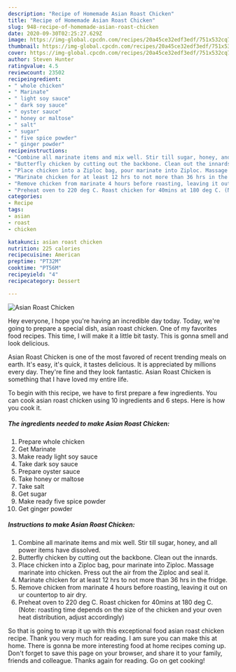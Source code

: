 ```yaml
---
description: "Recipe of Homemade Asian Roast Chicken"
title: "Recipe of Homemade Asian Roast Chicken"
slug: 948-recipe-of-homemade-asian-roast-chicken
date: 2020-09-30T02:25:27.629Z
image: https://img-global.cpcdn.com/recipes/20a45ce32edf3edf/751x532cq70/asian-roast-chicken-recipe-main-photo.jpg
thumbnail: https://img-global.cpcdn.com/recipes/20a45ce32edf3edf/751x532cq70/asian-roast-chicken-recipe-main-photo.jpg
cover: https://img-global.cpcdn.com/recipes/20a45ce32edf3edf/751x532cq70/asian-roast-chicken-recipe-main-photo.jpg
author: Steven Hunter
ratingvalue: 4.5
reviewcount: 23502
recipeingredient:
- " whole chicken"
- " Marinate"
- " light soy sauce"
- " dark soy sauce"
- " oyster sauce"
- " honey or maltose"
- " salt"
- " sugar"
- " five spice powder"
- " ginger powder"
recipeinstructions:
- "Combine all marinate items and mix well. Stir till sugar, honey, and all power items have dissolved."
- "Butterfly chicken by cutting out the backbone. Clean out the innards."
- "Place chicken into a Ziploc bag, pour marinate into Ziploc. Massage marinate into chicken. Press out the air from the Ziploc and seal it."
- "Marinate chicken for at least 12 hrs to not more than 36 hrs in the fridge."
- "Remove chicken from marinate 4 hours before roasting, leaving it out on ur countertop to air dry."
- "Preheat oven to 220 deg C. Roast chicken for 40mins at 180 deg C. (Note: roasting time depends on the size of the chicken and your oven heat distribution, adjust accordingly)"
categories:
- Recipe
tags:
- asian
- roast
- chicken

katakunci: asian roast chicken 
nutrition: 225 calories
recipecuisine: American
preptime: "PT32M"
cooktime: "PT56M"
recipeyield: "4"
recipecategory: Dessert

---
```



![Asian Roast Chicken](https://img-global.cpcdn.com/recipes/20a45ce32edf3edf/751x532cq70/asian-roast-chicken-recipe-main-photo.jpg)

Hey everyone, I hope you're having an incredible day today. Today, we're going to prepare a special dish, asian roast chicken. One of my favorites food recipes. This time, I will make it a little bit tasty. This is gonna smell and look delicious.

Asian Roast Chicken is one of the most favored of recent trending meals on earth. It's easy, it's quick, it tastes delicious. It is appreciated by millions every day. They're fine and they look fantastic. Asian Roast Chicken is something that I have loved my entire life.




To begin with this recipe, we have to first prepare a few ingredients. You can cook asian roast chicken using 10 ingredients and 6 steps. Here is how you cook it.

<!--inarticleads1-->

##### The ingredients needed to make Asian Roast Chicken:

1. Prepare  whole chicken
1. Get  Marinate
1. Make ready  light soy sauce
1. Take  dark soy sauce
1. Prepare  oyster sauce
1. Take  honey or maltose
1. Take  salt
1. Get  sugar
1. Make ready  five spice powder
1. Get  ginger powder




<!--inarticleads2-->

##### Instructions to make Asian Roast Chicken:

1. Combine all marinate items and mix well. Stir till sugar, honey, and all power items have dissolved.
1. Butterfly chicken by cutting out the backbone. Clean out the innards.
1. Place chicken into a Ziploc bag, pour marinate into Ziploc. Massage marinate into chicken. Press out the air from the Ziploc and seal it.
1. Marinate chicken for at least 12 hrs to not more than 36 hrs in the fridge.
1. Remove chicken from marinate 4 hours before roasting, leaving it out on ur countertop to air dry.
1. Preheat oven to 220 deg C. Roast chicken for 40mins at 180 deg C. (Note: roasting time depends on the size of the chicken and your oven heat distribution, adjust accordingly)




So that is going to wrap it up with this exceptional food asian roast chicken recipe. Thank you very much for reading. I am sure you can make this at home. There is gonna be more interesting food at home recipes coming up. Don't forget to save this page on your browser, and share it to your family, friends and colleague. Thanks again for reading. Go on get cooking!
